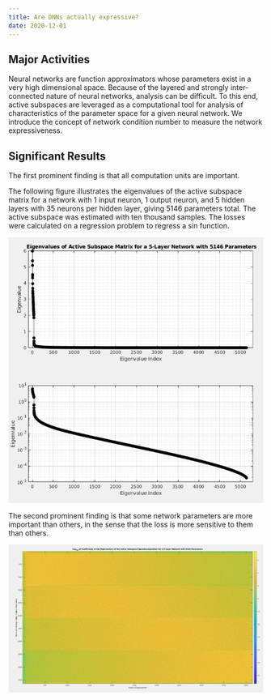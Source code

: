 ```yaml
---
title: Are DNNs actually expressive?
date: 2020-12-01
---
```




<!--more-->

## Major Activities

Neural networks are function approximators whose parameters exist in a very high dimensional space. Because of the layered and strongly inter-connected nature of neural networks, analysis can be difficult. To this end, active subspaces are leveraged as a computational tool for analysis of characteristics of the parameter space for a given neural network. We introduce the concept of network condition number to measure the network expressiveness.

## Significant Results

The first prominent finding is that all computation units are important.

The following figure illustrates the eigenvalues of the active subspace matrix for a network with 1 input neuron, 1 output neuron, and 5 hidden layers with 35 neurons per hidden layer, giving 5146 parameters total. The active subspace was estimated with ten thousand samples. The losses were calculated on a regression problem to regress a sin function.

![The eigenvalues of the active subspace matrix for a network with 5146 parameters and 10000 active subspace samples.](CDSE_eigenvalues.png "fig:CDSE_Eigenvalues")

The second prominent finding is that some network parameters are more important than others, in the sense that the loss is more sensitive to them than others. 

![The eigenvectors of the active subspace matrix for a network with 5146 parameters and 10000 active subspace samples.](CDSE_eigenvectors.png "fig:CDSE_Eigenvectors")


